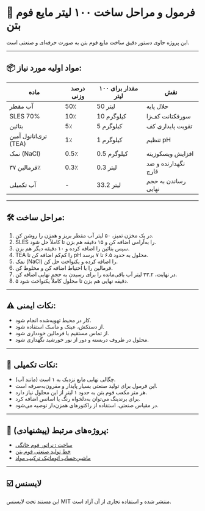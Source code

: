# 🧪 فرمول و مراحل ساخت ۱۰۰ لیتر مایع فوم بتن

این پروژه حاوی دستور دقیق ساخت مایع فوم بتن به صورت حرفه‌ای و صنعتی است.

---

## 📦 مواد اولیه مورد نیاز:

| ماده                     | درصد وزنی | مقدار برای ۱۰۰ لیتر | نقش                        |
|--------------------------|------------|------------------------|-----------------------------|
| آب مقطر                  | 50٪        | 50 لیتر               | حلال پایه                   |
| SLES 70%                | 10٪        | 10 کیلوگرم            | سورفکتانت کف‌زا             |
| بتائین                  | 5٪         | 5 کیلوگرم             | تقویت پایداری کف            |
| تری‌اتانول آمین (TEA)   | 1٪         | 1 کیلوگرم             | تنظیم pH                    |
| نمک (NaCl)              | 0.5٪       | 0.5 کیلوگرم           | افزایش ویسکوزیته            |
| فرمالین ۳۷٪             | 0.3٪       | 0.3 لیتر              | نگهدارنده و ضد قارچ         |
| آب تکمیلی               | -          | 33.2 لیتر             | رساندن به حجم نهایی         |

---

## 🛠 مراحل ساخت:

1. در یک مخزن تمیز، ۵۰ لیتر آب مقطر بریز و همزن را روشن کن.
2. SLES را به‌آرامی اضافه کن و ۱۵ دقیقه هم بزن تا کاملاً حل شود.
3. سپس بتائین را اضافه کرده و ۱۰ دقیقه دیگر هم بزن.
4. TEA را کم‌کم اضافه کن تا pH محلول به حدود ۶.۵ تا ۷ برسد.
5. نمک (NaCl) را اضافه کرده و یکنواخت حل کن.
6. فرمالین را با احتیاط اضافه کن و مخلوط کن.
7. در نهایت، ۳۳.۲ لیتر آب باقی‌مانده را برای رسیدن به حجم نهایی اضافه کن.
8. ۵ دقیقه نهایی هم بزن تا محلول کاملاً یکنواخت شود.

---

## ⚠️ نکات ایمنی:

- کار در محیط تهویه‌شده انجام شود.
- از دستکش، عینک و ماسک استفاده شود.
- از تماس مستقیم با فرمالین خودداری شود.
- محلول در ظروف دربسته و دور از نور خورشید نگهداری شود.

---

## 🔬 نکات تکمیلی:

- چگالی نهایی مایع نزدیک به ۱ است (مانند آب).
- این فرمول برای تولید صنعتی بسیار پایدار و مقرون‌به‌صرفه است.
- هر متر مکعب فوم بتن به حدود ۱ لیتر از این محلول نیاز دارد.
- برای برندینگ می‌توان به‌دلخواه رنگ یا اسانس اضافه کرد.
- در مقیاس صنعتی، استفاده از راکتورهای همزن‌دار توصیه می‌شود.

---

## 📂 پروژه‌های مرتبط (پیشنهادی):

- [ساخت ژنراتور فوم خانگی](#)
- [خط تولید صنعتی فوم بتن](#)
- [ماشین‌حساب اتوماتیک ترکیب مواد](#)

---

## ☑️ لایسنس

این مستند تحت لایسنس MIT منتشر شده و استفاده تجاری از آن آزاد است.

